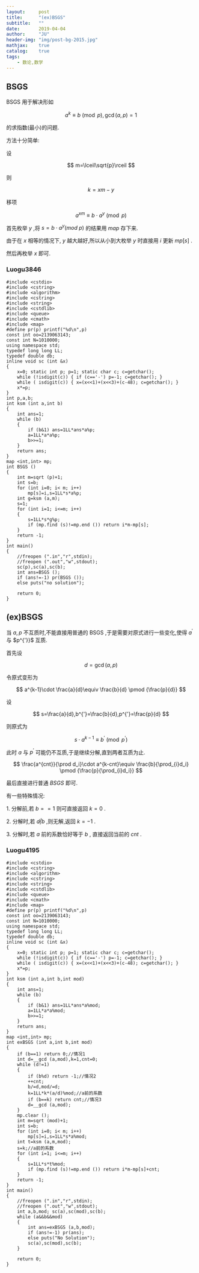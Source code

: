 ```yaml
---
layout:     post
title:      "(ex)BSGS"
subtitle:   ""
date:       2019-04-04
author:     "JU"
header-img: "img/post-bg-2015.jpg"
mathjax:    true
catalog:    true
tags:
    - 数论,数学
---
```


## BSGS

 $\text{BSGS}$ 用于解决形如
 
$$
a^k\equiv b\pmod p,\gcd(a,p)=1
$$

的求指数(最小)的问题.  

方法十分简单:

设

$$
m=\lceil\sqrt{p}\rceil
$$

则

$$
k=xm-y
$$

移项

$$
a^{xm}\equiv b\cdot a^y \pmod p
$$

首先枚举 $y$ ,将 $s=b\cdot a^y(mod\ p)$ 的结果用 $map$ 存下来.  

由于在 $x$ 相等的情况下, $y$ 越大越好,所以从小到大枚举 $y$ 时直接用 $i$ 更新 $mp[s]$ .  

然后再枚举 $x$ 即可.  

### Luogu3846

```
#include <cstdio>
#include <cstring>
#include <algorithm>
#include <cstring>
#include <string>
#include <cstdlib>
#include <queue>
#include <cmath>
#include <map>
#define pr(p) printf("%d\n",p)
const int oo=2139063143;
const int N=1010000;
using namespace std;
typedef long long LL;
typedef double db;
inline void sc (int &x)
{
    x=0; static int p; p=1; static char c; c=getchar();
    while (!isdigit(c)) { if (c=='-') p=-1; c=getchar(); }
    while ( isdigit(c)) { x=(x<<1)+(x<<3)+(c-48); c=getchar(); }
    x*=p;
}
int p,a,b;
int ksm (int a,int b)
{
	int ans=1;
	while (b)
	{
		if (b&1) ans=1LL*ans*a%p;
		a=1LL*a*a%p;
		b>>=1;
	}
	return ans;
}
map <int,int> mp;
int BSGS ()
{
	int m=sqrt (p)+1;
	int s=b;
	for (int i=0; i< m; i++)
		mp[s]=i,s=1LL*s*a%p;
	int g=ksm (a,m);
	s=1;
	for (int i=1; i<=m; i++)
	{
		s=1LL*s*g%p;
		if (mp.find (s)!=mp.end ()) return i*m-mp[s];
	}
	return -1;
}
int main()
{
	//freopen (".in","r",stdin);
	//freopen (".out","w",stdout);
	sc(p),sc(a),sc(b);
	int ans=BSGS ();
	if (ans!=-1) pr(BSGS ());
	else puts("no solution");

	return 0;
}

```

## (ex)BSGS

当 $a,p$ 不互质时,不能直接用普通的 $\text{BSGS}$ ,于是需要对原式进行一些变化,使得 $a^{'}$ 与 $p^{'}}$ 互质.  

首先设

$$
d=\gcd(a,p)
$$

令原式变形为

$$
a^{k-1}\cdot \frac{a}{d}\equiv \frac{b}{d} \pmod {\frac{p}{d}}
$$

设

$$
s=\frac{a}{d},b^{'}=\frac{b}{d},p^{'}=\frac{p}{d}
$$

则原式为

$$
s\cdot a^{k-1}\equiv b^{'} \pmod {p^{'}}
$$

此时 $a$ 与 $p^{'}$ 可能仍不互质,于是继续分解,直到两者互质为止.  

$$
\frac{a^{cnt}}{\prod d_i}\cdot a^{k-cnt}\equiv \frac{b}{\prod_{i}d_i} \pmod {\frac{p}{\prod_{i}d_i}}
$$

最后直接进行普通 $BSGS$ 即可.  

有一些特殊情况:  

  $\text{1.}$ 分解前,若 $b==1$ 则可直接返回 $k=0$ .  

  $\text{2.}$ 分解时,若 $d\not | b$ ,则无解,返回 $k=-1$ .  

  $\text{3.}$ 分解时,若 $a$ 前的系数恰好等于 $b$ , 直接返回当前的 $cnt$ .  

### Luogu4195

```
#include <cstdio>
#include <cstring>
#include <algorithm>
#include <cstring>
#include <string>
#include <cstdlib>
#include <queue>
#include <cmath>
#include <map>
#define pr(p) printf("%d\n",p)
const int oo=2139063143;
const int N=1010000;
using namespace std;
typedef long long LL;
typedef double db;
inline void sc (int &x)
{
    x=0; static int p; p=1; static char c; c=getchar();
    while (!isdigit(c)) { if (c=='-') p=-1; c=getchar(); }
    while ( isdigit(c)) { x=(x<<1)+(x<<3)+(c-48); c=getchar(); }
    x*=p;
}
int ksm (int a,int b,int mod)
{
    int ans=1;
    while (b)
    {
        if (b&1) ans=1LL*ans*a%mod;
        a=1LL*a*a%mod;
        b>>=1;
    }
    return ans;
}
map <int,int> mp;
int exBSGS (int a,int b,int mod)
{
    if (b==1) return 0;//情况1
    int d=__gcd (a,mod),k=1,cnt=0;
    while (d!=1)
    {
        if (b%d) return -1;//情况2
        ++cnt;
        b/=d,mod/=d;
        k=1LL*k*(a/d)%mod;//a前的系数
        if (b==k) return cnt;//情况3
        d=__gcd (a,mod);
    }
    mp.clear ();
    int m=sqrt (mod)+1;
    int s=b;
    for (int i=0; i< m; i++)
        mp[s]=i,s=1LL*s*a%mod;
    int t=ksm (a,m,mod);
    s=k;//a前的系数
    for (int i=1; i<=m; i++)
    {
        s=1LL*s*t%mod;
        if (mp.find (s)!=mp.end ()) return i*m-mp[s]+cnt;
    }
    return -1;
}
int main()
{
    //freopen (".in","r",stdin);
    //freopen (".out","w",stdout);
    int a,b,mod; sc(a),sc(mod),sc(b);
    while (a&&b&&mod)
    {
        int ans=exBSGS (a,b,mod);
        if (ans!=-1) pr(ans);
        else puts("No Solution");
        sc(a),sc(mod),sc(b);
    }

    return 0;
}

```

